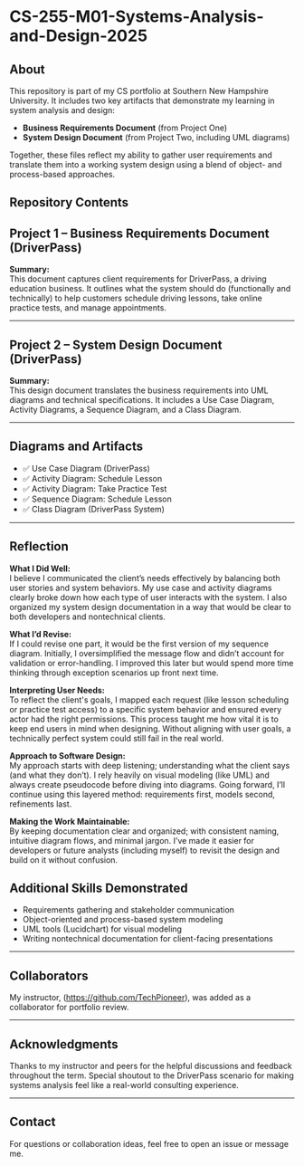 # CS-255-M01-Systems-Analysis-and-Design-2025

## About
This repository is part of my CS portfolio at Southern New Hampshire University. It includes two key artifacts that demonstrate my learning in system analysis and design:

- **Business Requirements Document** (from Project One)
- **System Design Document** (from Project Two, including UML diagrams)

Together, these files reflect my ability to gather user requirements and translate them into a working system design using a blend of object- and process-based approaches.

## Repository Contents  

## Project 1 – Business Requirements Document (DriverPass)
**Summary:**  
This document captures client requirements for DriverPass, a driving education business. It outlines what the system should do (functionally and technically) to help customers schedule driving lessons, take online practice tests, and manage appointments.

---

## Project 2 – System Design Document (DriverPass)

**Summary:**  
This design document translates the business requirements into UML diagrams and technical specifications. It includes a Use Case Diagram, Activity Diagrams, a Sequence Diagram, and a Class Diagram.

---

## Diagrams and Artifacts

- ✅ Use Case Diagram (DriverPass)
- ✅ Activity Diagram: Schedule Lesson
- ✅ Activity Diagram: Take Practice Test
- ✅ Sequence Diagram: Schedule Lesson
- ✅ Class Diagram (DriverPass System)

---

## Reflection

**What I Did Well:**  
I believe I communicated the client’s needs effectively by balancing both user stories and system behaviors. My use case and activity diagrams clearly broke down how each type of user interacts with the system. I also organized my system design documentation in a way that would be clear to both developers and nontechnical clients.

**What I’d Revise:**  
If I could revise one part, it would be the first version of my sequence diagram. Initially, I oversimplified the message flow and didn’t account for validation or error-handling. I improved this later but would spend more time thinking through exception scenarios up front next time.

**Interpreting User Needs:**  
To reflect the client's goals, I mapped each request (like lesson scheduling or practice test access) to a specific system behavior and ensured every actor had the right permissions. This process taught me how vital it is to keep end users in mind when designing. Without aligning with user goals, a technically perfect system could still fail in the real world.

**Approach to Software Design:**  
My approach starts with deep listening; understanding what the client says (and what they don’t). I rely heavily on visual modeling (like UML) and always create pseudocode before diving into diagrams. Going forward, I’ll continue using this layered method: requirements first, models second, refinements last.

**Making the Work Maintainable:**  
By keeping documentation clear and organized; with consistent naming, intuitive diagram flows, and minimal jargon. I’ve made it easier for developers or future analysts (including myself) to revisit the design and build on it without confusion.


## Additional Skills Demonstrated

- Requirements gathering and stakeholder communication  
- Object-oriented and process-based system modeling  
- UML tools (Lucidchart) for visual modeling  
- Writing nontechnical documentation for client-facing presentations  

---

## Collaborators  
My instructor, (https://github.com/TechPioneer), was added as a collaborator for portfolio review.

---

## Acknowledgments  
Thanks to my instructor and peers for the helpful discussions and feedback throughout the term. Special shoutout to the DriverPass scenario for making systems analysis feel like a real-world consulting experience.

---

## Contact  
For questions or collaboration ideas, feel free to open an issue or message me.
